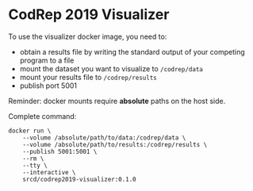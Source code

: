 # CodRep 2019 Visualizer

To use the visualizer docker image, you need to:

- obtain a results file by writing the standard output of your competing program to a file
- mount the dataset you want to visualize to `/codrep/data`
- mount your results file to `/codrep/results`
- publish port 5001

Reminder: docker mounts require **absolute** paths on the host side.

Complete command:

```
docker run \
    --volume /absolute/path/to/data:/codrep/data \
    --volume /absolute/path/to/results:/codrep/results \
    --publish 5001:5001 \
    --rm \
    --tty \
    --interactive \
    srcd/codrep2019-visualizer:0.1.0
```
